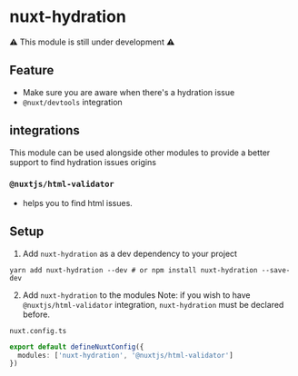 # nuxt-hydration

:warning: This module is still under development :warning:

## Feature

- Make sure you are aware when there's a hydration issue
- `@nuxt/devtools` integration

## integrations
This module can be used alongside other modules to provide a better support to find hydration issues origins
### `@nuxtjs/html-validator`
- helps you to find html issues.

## Setup

1. Add `nuxt-hydration` as a dev dependency to your project
```
yarn add nuxt-hydration --dev # or npm install nuxt-hydration --save-dev
```
2. Add `nuxt-hydration` to the modules
Note: if you wish to have `@nuxtjs/html-validator` integration, `nuxt-hydration` must be declared before.

`nuxt.config.ts`
```ts
export default defineNuxtConfig({
  modules: ['nuxt-hydration', '@nuxtjs/html-validator']
})
```
